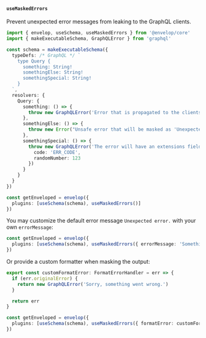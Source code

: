 #### `useMaskedErrors`

Prevent unexpected error messages from leaking to the GraphQL clients.

```ts
import { envelop, useSchema, useMaskedErrors } from '@envelop/core'
import { makeExecutableSchema, GraphQLError } from 'graphql'

const schema = makeExecutableSchema({
  typeDefs: /* GraphQL */ `
    type Query {
      something: String!
      somethingElse: String!
      somethingSpecial: String!
    }
  `,
  resolvers: {
    Query: {
      something: () => {
        throw new GraphQLError('Error that is propagated to the clients.')
      },
      somethingElse: () => {
        throw new Error("Unsafe error that will be masked as 'Unexpected Error.'.")
      },
      somethingSpecial: () => {
        throw new GraphQLError('The error will have an extensions field.', {
          code: 'ERR_CODE',
          randomNumber: 123
        })
      }
    }
  }
})

const getEnveloped = envelop({
  plugins: [useSchema(schema), useMaskedErrors()]
})
```

You may customize the default error message `Unexpected error.` with your own `errorMessage`:

```ts
const getEnveloped = envelop({
  plugins: [useSchema(schema), useMaskedErrors({ errorMessage: 'Something went wrong.' })]
})
```

Or provide a custom formatter when masking the output:

```ts
export const customFormatError: FormatErrorHandler = err => {
  if (err.originalError) {
    return new GraphQLError('Sorry, something went wrong.')
  }

  return err
}

const getEnveloped = envelop({
  plugins: [useSchema(schema), useMaskedErrors({ formatError: customFormatError })]
})
```
